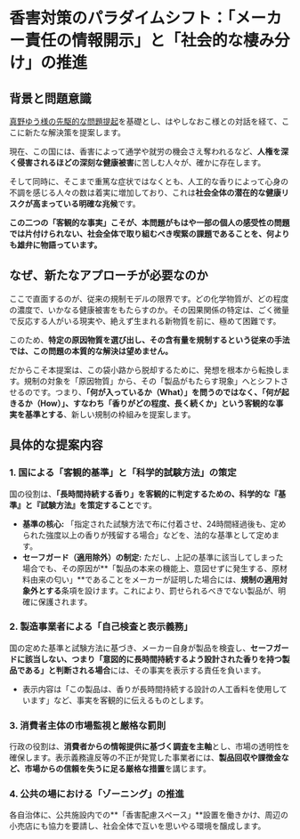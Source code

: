 # 香害対策のパラダイムシフト：「メーカー責任の情報開示」と「社会的な棲み分け」の推進

## 背景と問題意識

[真野ゆう様の先駆的な問題提起](https://github.com/team-mirai/policy/pull/2045)を基礎とし、はやしなおこ様との対話を経て、ここに新たな解決策を提案します。

現在、この国には、香害によって通学や就労の機会さえ奪われるなど、**人権を深く侵害されるほどの深刻な健康被害**に苦しむ人々が、確かに存在します。

そして同時に、そこまで重篤な症状ではなくとも、人工的な香りによって心身の不調を感じる人々の数は着実に増加しており、これは**社会全体の潜在的な健康リスクが高まっている明確な兆候**です。

**この二つの「客観的な事実」こそが、本問題がもはや一部の個人の感受性の問題では片付けられない、社会全体で取り組むべき喫緊の課題であることを、何よりも雄弁に物語っています。**

## なぜ、新たなアプローチが必要なのか

ここで直面するのが、従来の規制モデルの限界です。どの化学物質が、どの程度の濃度で、いかなる健康被害をもたらすのか。その因果関係の特定は、ごく微量で反応する人がいる現実や、絶えず生まれる新物質を前に、極めて困難です。

このため、**特定の原因物質を選び出し、その含有量を規制するという従来の手法では、この問題の本質的な解決は望めません。**

だからこそ本提案は、この袋小路から脱却するために、発想を根本から転換します。規制の対象を「原因物質」から、その「製品がもたらす現象」へとシフトさせるのです。つまり、**「何が入っているか（What）」を問うのではなく、「何が起きるか（How）」、すなわち「香りがどの程度、長く続くか」という客観的な事実を基準とする**、新しい規制の枠組みを提案します。

## 具体的な提案内容

### 1. 国による「客観的基準」と「科学的試験方法」の策定

国の役割は、**「長時間持続する香り」を客観的に判定するための、科学的な『基準』と『試験方法』を策定すること**です。
- **基準の核心:** 「指定された試験方法で布に付着させ、24時間経過後も、定められた強度以上の香りが残留する場合」などを、法的な基準として定めます。
- **セーフガード（適用除外）の制定:** ただし、上記の基準に該当してしまった場合でも、その原因が**「製品の本来の機能上、意図せずに発生する、原材料由来の匂い」**であることをメーカーが証明した場合には、**規制の適用対象外とする**条項を設けます。これにより、罰せられるべきでない製品が、明確に保護されます。

### 2. 製造事業者による「自己検査と表示義務」

国の定めた基準と試験方法に基づき、メーカー自身が製品を検査し、**セーフガードに該当しない、つまり「意図的に長時間持続するよう設計された香りを持つ製品である」と判断される場合**には、その事実を表示する責任を負います。
- 表示内容は「この製品は、香りが長時間持続する設計の人工香料を使用しています」など、事実を客観的に伝えるものとします。

### 3. 消費者主体の市場監視と厳格な罰則

行政の役割は、**消費者からの情報提供に基づく調査を主軸**とし、市場の透明性を確保します。表示義務違反等の不正が発覚した事業者には、**製品回収や課徴金など、市場からの信頼を失うに足る厳格な措置**を講じます。

### 4. 公共の場における「ゾーニング」の推進

各自治体に、公共施設内での**「香害配慮スペース」**設置を働きかけ、周辺の小売店にも協力を要請し、社会全体で互いを思いやる環境を醸成します。
